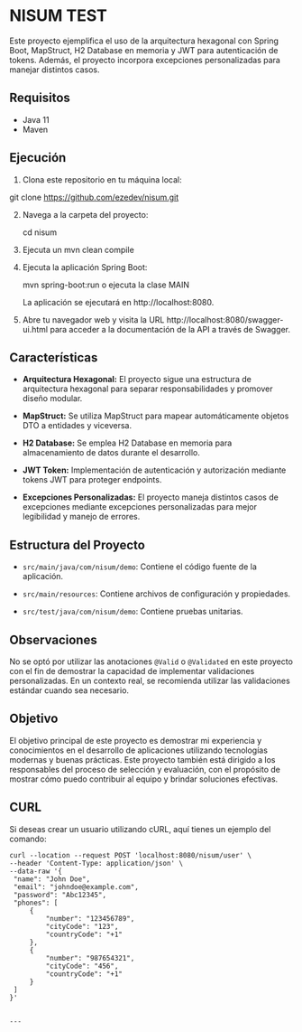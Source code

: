 # NISUM TEST

Este proyecto ejemplifica el uso de la arquitectura hexagonal con Spring Boot, MapStruct, H2 Database en memoria y JWT para autenticación de tokens. Además, el proyecto incorpora excepciones personalizadas para manejar distintos casos.

## Requisitos

- Java 11
- Maven

## Ejecución

1. Clona este repositorio en tu máquina local:

git clone https://github.com/ezedev/nisum.git


2. Navega a la carpeta del proyecto:

    cd nisum
3. Ejecuta un mvn clean compile

3. Ejecuta la aplicación Spring Boot:

    mvn spring-boot:run o ejecuta la clase MAIN

    La aplicación se ejecutará en http://localhost:8080.

4. Abre tu navegador web y visita la URL http://localhost:8080/swagger-ui.html para acceder a la documentación de la API a través de Swagger.

## Características

- **Arquitectura Hexagonal:** El proyecto sigue una estructura de arquitectura hexagonal para separar responsabilidades y promover diseño modular.

- **MapStruct:** Se utiliza MapStruct para mapear automáticamente objetos DTO a entidades y viceversa.

- **H2 Database:** Se emplea H2 Database en memoria para almacenamiento de datos durante el desarrollo.

- **JWT Token:** Implementación de autenticación y autorización mediante tokens JWT para proteger endpoints.

- **Excepciones Personalizadas:** El proyecto maneja distintos casos de excepciones mediante excepciones personalizadas para mejor legibilidad y manejo de errores.

## Estructura del Proyecto

- `src/main/java/com/nisum/demo`: Contiene el código fuente de la aplicación.

- `src/main/resources`: Contiene archivos de configuración y propiedades.

- `src/test/java/com/nisum/demo`: Contiene pruebas unitarias.

## Observaciones

No se optó por utilizar las anotaciones `@Valid` o `@Validated` en este proyecto con el fin de demostrar la capacidad de implementar validaciones personalizadas. En un contexto real, se recomienda utilizar las validaciones estándar cuando sea necesario.

## Objetivo

El objetivo principal de este proyecto es demostrar mi experiencia y conocimientos en el desarrollo de aplicaciones utilizando tecnologías modernas y buenas prácticas. Este proyecto también está dirigido a los responsables del proceso de selección y evaluación, con el propósito de mostrar cómo puedo contribuir al equipo y brindar soluciones efectivas.

## CURL
Si deseas crear un usuario utilizando cURL, aquí tienes un ejemplo del comando:

```shell
curl --location --request POST 'localhost:8080/nisum/user' \
--header 'Content-Type: application/json' \
--data-raw '{
 "name": "John Doe",
 "email": "johndoe@example.com",
 "password": "Abc12345",
 "phones": [
     {
         "number": "123456789",
         "cityCode": "123",
         "countryCode": "+1"
     },
     {
         "number": "987654321",
         "cityCode": "456",
         "countryCode": "+1"
     }
 ]
}'


---
